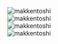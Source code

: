 <div align="left">
  <img src="https://github-readme-stats.vercel.app/api?username=makkentoshi&show_icons=true&locale=en&theme=dark&hide_border=true&cache_seconds=1800&icon_color=00ffff&text_color=61dafb&title_color=00ffff" alt="makkentoshi" />
  <br>
  <img src="https://github-readme-streak-stats.herokuapp.com/?user=makkentoshi&theme=dark&hide_border=true" alt="makkentoshi" />
  <br>
  <img src="https://github-readme-stats.vercel.app/api/top-langs?username=makkentoshi&hide=css&layout=compact&theme=dark&hide_border=true&cache_seconds=1800" alt="makkentoshi" />
  <br>
  <img src="https://komarev.com/ghpvc/?username=makkentoshi&label=Profile%20views&color=0e75b6&style=flat-square" alt="makkentoshi" />
</div>
